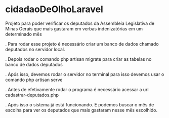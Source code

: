 # cidadaoDeOlhoLaravel
Projeto para poder verificar os deputados da Assembleia Legislativa de Minas Gerais que mais gastaram em verbas indenizatórias em um determinado mês


  . Para rodar esse projeto é necessário criar um banco de dados chamado deputados no servidor local.

  . Depois rodar o comando php artisan migrate para criar as tabelas no banco de dados deputados

  . Após isso, devemos rodar o servidor no terminal para isso devemos usar o comando php artisan serve
  
  . Antes de efetivamente rodar o programa é necessário acessar a url cadastrar-deputados.php

  . Após isso o sistema já está funcionando. E podemos buscar o mês de escolha para ver os deputados que mais gastaram nesse mês escolhido.

  
